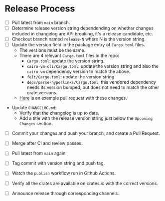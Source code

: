 # Release Process
- [ ] Pull latest from `main` branch.
- [ ] Determine release version string dependending on whether changes included
      in changelog are API breaking, it's a release candidate, etc.
- [ ] Checkout branch named `release-N` where N is the version string.
- [ ] Update the version field in the package entry of `Cargo.toml` files.
  - The versions must be the same.
  - There are 4 relevant `Cargo.toml` files in the repo:
    - `Cargo.toml`: update the version string.
    - `cairo-vm-cli/Cargo.toml`: update the version string and also the `cairo-vm` dependency version to match the above.
    - `felt/Cargo.toml`: update the version string.
    - `deps/parse-hyperlinks/Cargo.toml`: this vendored dependency needs its version bumped, but does not need to match the other crate versions.
  - [Here](https://github.com/lambdaclass/cairo-rs/pull/948/files) is an example pull request with these changes.
- Update `CHANGELOG.md`:
  - Verify that the changelog is up to date.
  - Add a title with the release version string just below the `Upcoming Changes` section.
- [ ] Commit your changes and push your branch, and create a Pull Request.
- [ ] Merge after CI and review passes.
- [ ] Pull latest from `main` again.
- [ ] Tag commit with version string and push tag.
- [ ] Watch the `publish` workflow run in Github Actions.
- [ ] Verify all the crates are available on crates.io with the correct versions.
- [ ] Announce release through corresponding channels.

